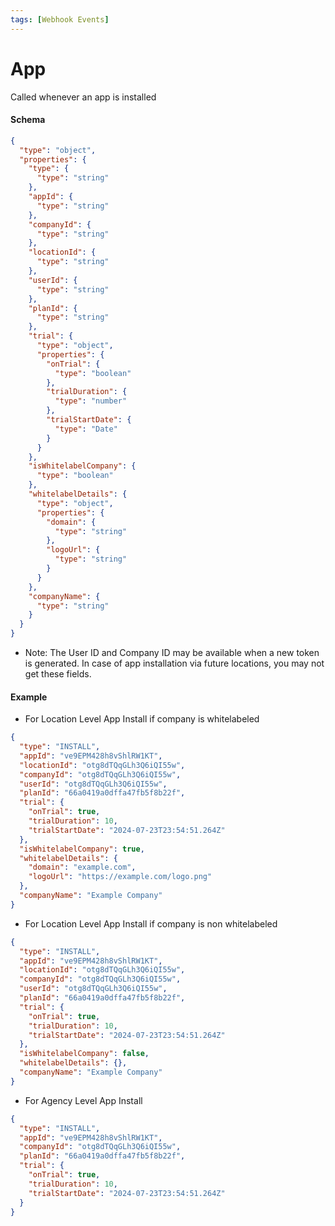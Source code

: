 ```yaml
---
tags: [Webhook Events]
---
```


# App

Called whenever an app is installed

#### Schema

```json json_schema
{
  "type": "object",
  "properties": {
    "type": {
      "type": "string"
    },
    "appId": {
      "type": "string"
    },
    "companyId": {
      "type": "string"
    },
    "locationId": {
      "type": "string"
    },
    "userId": {
      "type": "string"
    },
    "planId": {
      "type": "string"
    },
    "trial": {
      "type": "object",
      "properties": {
        "onTrial": {
          "type": "boolean"
        },
        "trialDuration": {
          "type": "number"
        },
        "trialStartDate": {
          "type": "Date"
        }
      }
    },
    "isWhitelabelCompany": {
      "type": "boolean"
    },
    "whitelabelDetails": {
      "type": "object",
      "properties": {
        "domain": {
          "type": "string"
        },
        "logoUrl": {
          "type": "string"
        }
      }
    },
    "companyName": {
      "type": "string"
    }
  }
}
```

- Note: The User ID and Company ID may be available when a new token is generated. In case of app installation via future locations, you may not get these fields.

#### Example

- For Location Level App Install if company is whitelabeled

```json
{
  "type": "INSTALL",
  "appId": "ve9EPM428h8vShlRW1KT",
  "locationId": "otg8dTQqGLh3Q6iQI55w",
  "companyId": "otg8dTQqGLh3Q6iQI55w",
  "userId": "otg8dTQqGLh3Q6iQI55w",
  "planId": "66a0419a0dffa47fb5f8b22f",
  "trial": {
    "onTrial": true,
    "trialDuration": 10,
    "trialStartDate": "2024-07-23T23:54:51.264Z"
  },
  "isWhitelabelCompany": true,
  "whitelabelDetails": {
    "domain": "example.com",
    "logoUrl": "https://example.com/logo.png"
  },
  "companyName": "Example Company"
}
```

- For Location Level App Install if company is non whitelabeled

```json
{
  "type": "INSTALL",
  "appId": "ve9EPM428h8vShlRW1KT",
  "locationId": "otg8dTQqGLh3Q6iQI55w",
  "companyId": "otg8dTQqGLh3Q6iQI55w",
  "userId": "otg8dTQqGLh3Q6iQI55w",
  "planId": "66a0419a0dffa47fb5f8b22f",
  "trial": {
    "onTrial": true,
    "trialDuration": 10,
    "trialStartDate": "2024-07-23T23:54:51.264Z"
  },
  "isWhitelabelCompany": false,
  "whitelabelDetails": {},
  "companyName": "Example Company"
}
```

- For Agency Level App Install

```json
{
  "type": "INSTALL",
  "appId": "ve9EPM428h8vShlRW1KT",
  "companyId": "otg8dTQqGLh3Q6iQI55w",
  "planId": "66a0419a0dffa47fb5f8b22f",
  "trial": {
    "onTrial": true,
    "trialDuration": 10,
    "trialStartDate": "2024-07-23T23:54:51.264Z"
  }
}
```